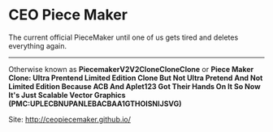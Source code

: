 # CEO Piece Maker
The current official PieceMaker until one of us gets tired and deletes everything again.

---
Otherwise known as **PiecemakerV2V2CloneCloneClone** or **Piece Maker Clone: Ultra Prentend Limited Edition Clone But Not Ultra Pretend And Not Limited Edition Because ACB And Aplet123 Got Their Hands On It So Now It's Just Scalable Vector Graphics (PMC:UPLECBNUPANLEBACBAA1GTHOISNIJSVG)**

Site: http://ceopiecemaker.github.io/